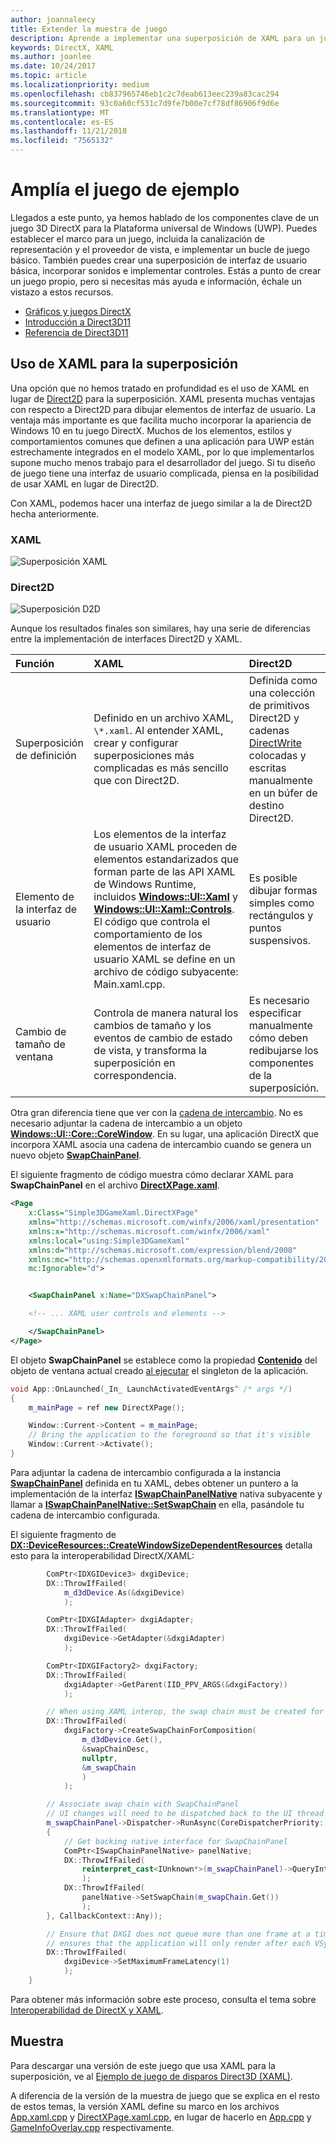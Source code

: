 ```yaml
---
author: joannaleecy
title: Extender la muestra de juego
description: Aprende a implementar una superposición de XAML para un juego DirectX UWP.
keywords: DirectX, XAML
ms.author: joanlee
ms.date: 10/24/2017
ms.topic: article
ms.localizationpriority: medium
ms.openlocfilehash: cb837965746eb1c2c7deab613eec239a83cac294
ms.sourcegitcommit: 93c0a60cf531c7d9fe7b00e7cf78df86906f9d6e
ms.translationtype: MT
ms.contentlocale: es-ES
ms.lasthandoff: 11/21/2018
ms.locfileid: "7565132"
---
```

# <a name="extend-the-game-sample"></a>Amplía el juego de ejemplo

Llegados a este punto, ya hemos hablado de los componentes clave de un juego 3D DirectX para la Plataforma universal de Windows (UWP). Puedes establecer el marco para un juego, incluida la canalización de representación y el proveedor de vista, e implementar un bucle de juego básico. También puedes crear una superposición de interfaz de usuario básica, incorporar sonidos e implementar controles. Estás a punto de crear un juego propio, pero si necesitas más ayuda e información, échale un vistazo a estos recursos.

-   [Gráficos y juegos DirectX](https://msdn.microsoft.com/library/windows/desktop/ee663274)
-   [Introducción a Direct3D11](https://msdn.microsoft.com/library/windows/desktop/ff476345)
-   [Referencia de Direct3D11](https://msdn.microsoft.com/library/windows/desktop/ff476147)

## <a name="using-xaml-for-the-overlay"></a>Uso de XAML para la superposición


Una opción que no hemos tratado en profundidad es el uso de XAML en lugar de [Direct2D](https://msdn.microsoft.com/library/windows/desktop/dd370990) para la superposición. XAML presenta muchas ventajas con respecto a Direct2D para dibujar elementos de interfaz de usuario. La ventaja más importante es que facilita mucho incorporar la apariencia de Windows 10 en tu juego DirectX. Muchos de los elementos, estilos y comportamientos comunes que definen a una aplicación para UWP están estrechamente integrados en el modelo XAML, por lo que implementarlos supone mucho menos trabajo para el desarrollador del juego. Si tu diseño de juego tiene una interfaz de usuario complicada, piensa en la posibilidad de usar XAML en lugar de Direct2D.

Con XAML, podemos hacer una interfaz de juego similar a la de Direct2D hecha anteriormente.

### <a name="xaml"></a>XAML
![Superposición XAML](./images/simple-dx-game-extend-xaml.PNG)

### <a name="direct2d"></a>Direct2D
![Superposición D2D](./images/simple-dx-game-extend-d2d.PNG)

Aunque los resultados finales son similares, hay una serie de diferencias entre la implementación de interfaces Direct2D y XAML.

Función | XAML| Direct2D
:----------|:----------- | :-----------
Superposición de definición | Definido en un archivo XAML, `\*.xaml`. Al entender XAML, crear y configurar superposiciones más complicadas es más sencillo que con Direct2D.| Definida como una colección de primitivos Direct2D y cadenas [DirectWrite](https://msdn.microsoft.com/library/windows/desktop/dd368038) colocadas y escritas manualmente en un búfer de destino Direct2D. 
Elemento de la interfaz de usuario | Los elementos de la interfaz de usuario XAML proceden de elementos estandarizados que forman parte de las API XAML de Windows Runtime, incluidos [**Windows::UI::Xaml**](https://msdn.microsoft.com/library/windows/apps/br209045) y [**Windows::UI::Xaml::Controls**](https://msdn.microsoft.com/library/windows/apps/br227716). El código que controla el comportamiento de los elementos de interfaz de usuario XAML se define en un archivo de código subyacente: Main.xaml.cpp. | Es posible dibujar formas simples como rectángulos y puntos suspensivos.
Cambio de tamaño de ventana | Controla de manera natural los cambios de tamaño y los eventos de cambio de estado de vista, y transforma la superposición en correspondencia. | Es necesario especificar manualmente cómo deben redibujarse los componentes de la superposición.


Otra gran diferencia tiene que ver con la [cadena de intercambio](https://docs.microsoft.com/windows/uwp/graphics-concepts/swap-chains). No es necesario adjuntar la cadena de intercambio a un objeto [**Windows::UI::Core::CoreWindow**](https://docs.microsoft.com/uwp/api/windows.ui.core.corewindow). En su lugar, una aplicación DirectX que incorpora XAML asocia una cadena de intercambio cuando se genera un nuevo objeto [**SwapChainPanel**](https://docs.microsoft.com/uwp/api/windows.ui.xaml.controls.swapchainpanel). 

El siguiente fragmento de código muestra cómo declarar XAML para **SwapChainPanel** en el archivo [**DirectXPage.xaml**](https://github.com/Microsoft/Windows-universal-samples/blob/6370138b150ca8a34ff86de376ab6408c5587f5d/Samples/Simple3DGameXaml/cpp/DirectXPage.xaml).
```xml
<Page
    x:Class="Simple3DGameXaml.DirectXPage"
    xmlns="http://schemas.microsoft.com/winfx/2006/xaml/presentation"
    xmlns:x="http://schemas.microsoft.com/winfx/2006/xaml"
    xmlns:local="using:Simple3DGameXaml"
    xmlns:d="http://schemas.microsoft.com/expression/blend/2008"
    xmlns:mc="http://schemas.openxmlformats.org/markup-compatibility/2006"
    mc:Ignorable="d">


    <SwapChainPanel x:Name="DXSwapChainPanel">

    <!-- ... XAML user controls and elements -->

    </SwapChainPanel>
</Page>
```

El objeto **SwapChainPanel** se establece como la propiedad [**Contenido**](https://docs.microsoft.com/uwp/api/Windows.UI.Xaml.Window.Content) del objeto de ventana actual creado [al ejecutar](https://github.com/Microsoft/Windows-universal-samples/blob/6370138b150ca8a34ff86de376ab6408c5587f5d/Samples/Simple3DGameXaml/cpp/App.xaml.cpp#L45-L51) el singleton de la aplicación.

```cpp
void App::OnLaunched(_In_ LaunchActivatedEventArgs^ /* args */)
{
    m_mainPage = ref new DirectXPage();

    Window::Current->Content = m_mainPage;
    // Bring the application to the foreground so that it's visible
    Window::Current->Activate();
}
```


Para adjuntar la cadena de intercambio configurada a la instancia [**SwapChainPanel**](https://docs.microsoft.com/uwp/api/Windows.UI.Xaml.Controls.SwapChainPanel) definida en tu XAML, debes obtener un puntero a la implementación de la interfaz [**ISwapChainPanelNative**](https://msdn.microsoft.com/library/dn302143) nativa subyacente y llamar a [**ISwapChainPanelNative::SetSwapChain**](https://msdn.microsoft.com/library/windows/desktop/dn302144) en ella, pasándole tu cadena de intercambio configurada. 

El siguiente fragmento de [**DX::DeviceResources::CreateWindowSizeDependentResources**](https://github.com/Microsoft/Windows-universal-samples/blob/6370138b150ca8a34ff86de376ab6408c5587f5d/Samples/Simple3DGameXaml/cpp/Common/DeviceResources.cpp#L218-L521) detalla esto para la interoperabilidad DirectX/XAML:

```cpp
        ComPtr<IDXGIDevice3> dxgiDevice;
        DX::ThrowIfFailed(
            m_d3dDevice.As(&dxgiDevice)
            );

        ComPtr<IDXGIAdapter> dxgiAdapter;
        DX::ThrowIfFailed(
            dxgiDevice->GetAdapter(&dxgiAdapter)
            );

        ComPtr<IDXGIFactory2> dxgiFactory;
        DX::ThrowIfFailed(
            dxgiAdapter->GetParent(IID_PPV_ARGS(&dxgiFactory))
            );

        // When using XAML interop, the swap chain must be created for composition.
        DX::ThrowIfFailed(
            dxgiFactory->CreateSwapChainForComposition(
                m_d3dDevice.Get(),
                &swapChainDesc,
                nullptr,
                &m_swapChain
                )
            );

        // Associate swap chain with SwapChainPanel
        // UI changes will need to be dispatched back to the UI thread
        m_swapChainPanel->Dispatcher->RunAsync(CoreDispatcherPriority::High, ref new DispatchedHandler([=]()
        {
            // Get backing native interface for SwapChainPanel
            ComPtr<ISwapChainPanelNative> panelNative;
            DX::ThrowIfFailed(
                reinterpret_cast<IUnknown*>(m_swapChainPanel)->QueryInterface(IID_PPV_ARGS(&panelNative))
                );
            DX::ThrowIfFailed(
                panelNative->SetSwapChain(m_swapChain.Get())
                );
        }, CallbackContext::Any));

        // Ensure that DXGI does not queue more than one frame at a time. This both reduces latency and
        // ensures that the application will only render after each VSync, minimizing power consumption.
        DX::ThrowIfFailed(
            dxgiDevice->SetMaximumFrameLatency(1)
            );
    }
```

Para obtener más información sobre este proceso, consulta el tema sobre [Interoperabilidad de DirectX y XAML](directx-and-xaml-interop.md).

## <a name="sample"></a>Muestra

Para descargar una versión de este juego que usa XAML para la superposición, ve al [Ejemplo de juego de disparos Direct3D (XAML)](https://github.com/Microsoft/Windows-universal-samples/tree/master/Samples/Simple3DGameXaml).


A diferencia de la versión de la muestra de juego que se explica en el resto de estos temas, la versión XAML define su marco en los archivos [App.xaml.cpp](https://github.com/Microsoft/Windows-universal-samples/blob/6370138b150ca8a34ff86de376ab6408c5587f5d/Samples/Simple3DGameXaml/cpp/App.xaml.cpp) y [DirectXPage.xaml.cpp](https://github.com/Microsoft/Windows-universal-samples/blob/6370138b150ca8a34ff86de376ab6408c5587f5d/Samples/Simple3DGameXaml/cpp/DirectXPage.xaml.cpp), en lugar de hacerlo en [App.cpp](https://github.com/Microsoft/Windows-universal-samples/blob/6370138b150ca8a34ff86de376ab6408c5587f5d/Samples/Simple3DGameDX/cpp/App.cpp) y [GameInfoOverlay.cpp](https://github.com/Microsoft/Windows-universal-samples/blob/6370138b150ca8a34ff86de376ab6408c5587f5d/Samples/Simple3DGameDX/cpp/GameInfoOverlay.cpp) respectivamente.